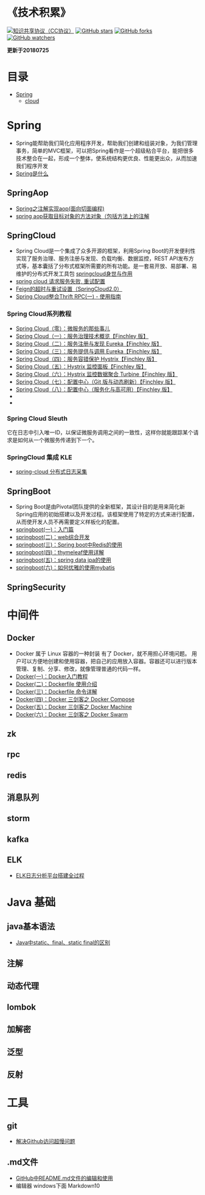﻿﻿﻿﻿﻿﻿﻿﻿﻿﻿﻿﻿﻿﻿﻿﻿﻿﻿﻿﻿﻿﻿﻿﻿﻿﻿﻿﻿﻿﻿
<h1>《技术积累》</h1>



[![知识共享协议（CC协议）](https://img.shields.io/badge/License-Creative%20Commons-DC3D24.svg)](https://creativecommons.org/licenses/by-nc-sa/4.0/deed.zh)
[![GitHub stars](https://img.shields.io/github/stars/396191970/learn.svg?style=flat&label=Star)](https://github.com/396191970/learn/stargazers)
[![GitHub forks](https://img.shields.io/github/forks/396191970/learn.svg?style=flat&label=Fork)](https://github.com/396191970/learn/fork)
[![GitHub watchers](https://img.shields.io/github/watchers/396191970/learn.svg?style=flat&label=Watch)](https://github.com/396191970/learn/watchers)

**更新于20180725**

# 目录
* [Spring ](https://github.com/396191970/learn/blob/master/README.md#Spring )
	* [cloud](https://github.com/396191970/learn/blob/master/README.md#SpringCloud)
# Spring 
- Spring能帮助我们简化应用程序开发，帮助我们创建和组装对象，为我们管理事务，简单的MVC框架，可以把Spring看作是一个超级粘合平台，能把很多技术整合在一起，形成一个整体，使系统结构更优良、性能更出众，从而加速我们程序开发
- [Spring是什么](https://blog.csdn.net/lp1052843207/article/details/51253071)


## SpringAop
- [Spring之注解实现aop(面向切面编程) ](https://www.cnblogs.com/biehongli/p/6640406.html)
- [spring aop获取目标对象的方法对象（包括方法上的注解](https://www.cnblogs.com/qiumingcheng/p/5923928.html)


## SpringCloud 
- Spring Cloud是一个集成了众多开源的框架，利用Spring Boot的开发便利性实现了服务治理、服务注册与发现、负载均衡、数据监控，REST API发布方式等，基本囊括了分布式框架所需要的所有功能。是一套易开放、易部署、易维护的分布式开发工具包
[springcloud身世与作用](https://blog.csdn.net/zach_king/article/details/80137282)
- [spring cloud 请求服务失败, 重试配置](https://blog.csdn.net/ACMer_AK/article/details/78865914)
- [Feign的超时与重试设置（SpringCloud2.0）](https://blog.csdn.net/VitaminZH/article/details/80892395)
- [Spring Cloud整合Thrift RPC(一) - 使用指南](https://juejin.im/post/5b2a6a316fb9a00e6a620d4f)
### Spring Cloud系列教程
- [Spring Cloud（零）：微服务的那些事儿](https://windmt.com/2018/04/14/spring-cloud-0-microservices/)
- [Spring Cloud（一）：服务治理技术概览【Finchley 版】](https://windmt.com/2018/04/14/spring-cloud-1-services-governance/)
- [Spring Cloud（二）：服务注册与发现 Eureka【Finchley 版】](https://windmt.com/2018/04/15/spring-cloud-2-eureka/)
- [Spring Cloud（三）：服务提供与调用 Eureka【Finchley 版】](https://windmt.com/2018/04/15/spring-cloud-3-service-producer-and-consumer/)
- [Spring Cloud（四）：服务容错保护 Hystrix【Finchley 版】](https://windmt.com/2018/04/15/spring-cloud-4-hystrix/)
- [Spring Cloud（五）：Hystrix 监控面板【Finchley 版】](https://windmt.com/2018/04/16/spring-cloud-5-hystrix-dashboard/)
- [Spring Cloud（六）：Hystrix 监控数据聚合 Turbine【Finchley 版】](https://windmt.com/2018/04/17/spring-cloud-6-turbine/)
- [Spring Cloud（七）：配置中心（Git 版与动态刷新）【Finchley 版】](https://windmt.com/2018/04/19/spring-cloud-7-config-sample/)
- [Spring Cloud（八）：配置中心（服务化与高可用）【Finchley 版】](https://windmt.com/2018/04/19/spring-cloud-8-config-with-eureka/)
- []()
- []()


### Spring Cloud Sleuth
它在日志中引入唯一ID，以保证微服务调用之间的一致性，这样你就能跟踪某个请求是如何从一个微服务传递到下一个。
### SpringCloud 集成 KLE
- [spring-cloud 分布式日志采集](https://blog.csdn.net/guduyishuai/article/details/79228306)


## SpringBoot
- Spring Boot是由Pivotal团队提供的全新框架，其设计目的是用来简化新Spring应用的初始搭建以及开发过程。该框架使用了特定的方式来进行配置，从而使开发人员不再需要定义样板化的配置。
- [springboot(一)：入门篇](http://mp.weixin.qq.com/s?__biz=MzI4NDY5Mjc1Mg==&mid=2247483678&idx=1&sn=461d8e3453031337c7599758dceaf675&chksm=ebf6d961dc81507743a0c0b4a830457156536da61508b56d6689ed75ff8242422df3ce4b36e2&scene=21#wechat_redirect)
- [springboot(二)：web综合开发](http://mp.weixin.qq.com/s?__biz=MzI4NDY5Mjc1Mg==&mid=2247483679&idx=1&sn=ce9ac5cdceac9e3abc1c10545401f2d4&chksm=ebf6d960dc81507667f3c1fc2c6ed445050a37309ff690b34e091d836a15e86d64a33f61d4f0&scene=21#wechat_redirect)
- [springboot(三)：Spring boot中Redis的使用](http://mp.weixin.qq.com/s?__biz=MzI4NDY5Mjc1Mg==&mid=2247483680&idx=1&sn=f58f3c07c946350420a6b95115a89d1b&chksm=ebf6d95fdc815049f5e42db9313e060159cd0b5a7987f582a36fc5ac315a1ee6948c0866af5f&scene=21#wechat_redirect)
- [springboot(四)：thymeleaf使用详解](http://mp.weixin.qq.com/s?__biz=MzI4NDY5Mjc1Mg==&mid=2247483697&idx=1&sn=4f0f120c9d5f6a880f0a40fb0e8f60b5&chksm=ebf6d94edc8150589a97aad7bc47d0e302a381b6ad56feb0df338095e44a57cd0227a80b8e47&scene=21#wechat_redirect)
- [springboot(五)：spring data jpa的使用](http://mp.weixin.qq.com/s?__biz=MzI4NDY5Mjc1Mg==&mid=2247483697&idx=1&sn=4f0f120c9d5f6a880f0a40fb0e8f60b5&chksm=ebf6d94edc8150589a97aad7bc47d0e302a381b6ad56feb0df338095e44a57cd0227a80b8e47&scene=21#wechat_redirect)
- [springboot(六)：如何优雅的使用mybatis](http://mp.weixin.qq.com/s?__biz=MzI4NDY5Mjc1Mg==&mid=2247483704&idx=1&sn=b29019ff1d1ec032979935bd94cf544c&chksm=ebf6d947dc81505192aa69a966058dcccc9e7ff2dae5b93703f229f1939397ecad76a29cc6cf&scene=21#wechat_redirect)
## SpringSecurity
# 中间件
## Docker
- Docker 属于 Linux 容器的一种封装
有了 Docker，就不用担心环境问题。
用户可以方便地创建和使用容器，把自己的应用放入容器。容器还可以进行版本管理、复制、分享、修改，就像管理普通的代码一样。
- [Docker(一)：Docker入门教程 ](https://mp.weixin.qq.com/s?__biz=MzI4NDY5Mjc1Mg==&mid=2247484517&idx=1&sn=fefa04a44381b98014d93325146db970&chksm=ebf6dc1adc81550c0f06b1d643f857ef9376304ff378301fd6c756827a471b45bb2b72e417ae&scene=21#wechat_redirect)
- [Docker(二)：Dockerfile 使用介绍](http://mp.weixin.qq.com/s?__biz=MzI4NDY5Mjc1Mg==&mid=2247484536&idx=1&sn=de9f934b0ad3c53a4e6e17b900333321&chksm=ebf6dc07dc8155114b2c069939f2ced49951d870bf335464f7e7b0e64d6b0aba4bfeaaf52a74&scene=21#wechat_redirect)
- [Docker(三)：Dockerfile 命令详解](http://mp.weixin.qq.com/s?__biz=MzI4NDY5Mjc1Mg==&mid=2247484546&idx=1&sn=a255d841dfe9dcbee8f1fe224cdbb3ac&chksm=ebf6dcfddc8155eb02309e46ca7deebf48c1f75ed5ce7b256f3ec3d273796d1d9bd28434dae4&scene=21#wechat_redirect)
- [Docker(四)：Docker 三剑客之 Docker Compose](http://mp.weixin.qq.com/s?__biz=MzI4NDY5Mjc1Mg==&mid=2247484553&idx=1&sn=afef6c6643eed47d7b8ad46799ba3bd3&chksm=ebf6dcf6dc8155e0dca657bcc0a60ebc4872c05794f91d0f95d28455674f5200a2a9c0bc6c28&scene=21#wechat_redirect)
- [Docker(五)：Docker 三剑客之 Docker Machine](http://mp.weixin.qq.com/s?__biz=MzI4NDY5Mjc1Mg==&mid=2247484567&idx=1&sn=f8715a33a05dd5028575e726ef3b19e3&chksm=ebf6dce8dc8155fe9895130e882f5db4138e5493573bc200602df343edb4f923f4ce3ab6ad5b&scene=21#wechat_redirect)
- [Docker(六)：Docker 三剑客之 Docker Swarm](http://mp.weixin.qq.com/s?__biz=MzI4NDY5Mjc1Mg==&mid=2247484695&idx=1&sn=f9726c7e0b782090ac2334df56b7ec10&chksm=ebf6dd68dc81547e49ba12de8f3fd71518190c200f879aaec0fe172c405b54f1bfcaf3597123&scene=21#wechat_redirect)

## zk
## rpc
## redis
## 消息队列
## storm
## kafka
## ELK
- [ELK日志分析平台搭建全过程](https://www.cnblogs.com/onetwo/p/6059231.html)


# Java 基础
## java基本语法
- [Java中static、final、static final的区别](https://www.cnblogs.com/EasonJim/p/7841990.html)

## 注解
## 动态代理
## lombok
## 加解密
## 泛型
## 反射

# 工具
## git
- [解决Github访问超慢问题](http://m.xiazaiba.com/jiaocheng/7841.html)
## .md文件
- [GitHub中README.md文件的编辑和使用](https://blog.csdn.net/ljc_563812704/article/details/53464039)
- 编辑器 windows下面 Markdown10






































